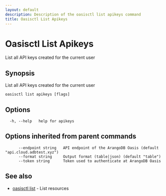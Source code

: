 ```yaml
---
layout: default
description: Description of the oasisctl list apikeys command
title: Oasisctl List Apikeys
---
```

# Oasisctl List Apikeys

List all API keys created for the current user

## Synopsis

List all API keys created for the current user

```
oasisctl list apikeys [flags]
```

## Options

```
  -h, --help   help for apikeys
```

## Options inherited from parent commands

```
      --endpoint string   API endpoint of the ArangoDB Oasis (default "api.cloud.adbtest.xyz")
      --format string     Output format (table|json) (default "table")
      --token string      Token used to authenticate at ArangoDB Oasis
```

## See also

* [oasisctl list](oasisctl-list.html)	 - List resources

